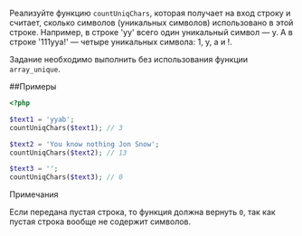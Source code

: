 Реализуйте функцию `countUniqChars`, которая получает на вход строку и считает, сколько символов (уникальных символов) использовано в этой строке. Например, в строке 'yy' всего один уникальный символ — y. А в строке '111yya!' — четыре уникальных символа: 1, y, a и !.

Задание необходимо выполнить без использования функции `array_unique`.

##Примеры

```php
<?php

$text1 = 'yyab';
countUniqChars($text1); // 3

$text2 = 'You know nothing Jon Snow';
countUniqChars($text2); // 13

$text3 = '';
countUniqChars($text3); // 0
```

Примечания

Если передана пустая строка, то функция должна вернуть `0`, так как пустая строка вообще не содержит символов.